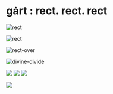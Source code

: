 # gȧrt : rect. rect. rect

![rect](rects1.png)

![rect](rects2.png)

![rect-over](rects-over.png)

![divine-divide](divine-divide.png)

![](mondrian-01.png)
![](mondrian-02.png)
![](mondrian-03.png)

![](cells.png)
